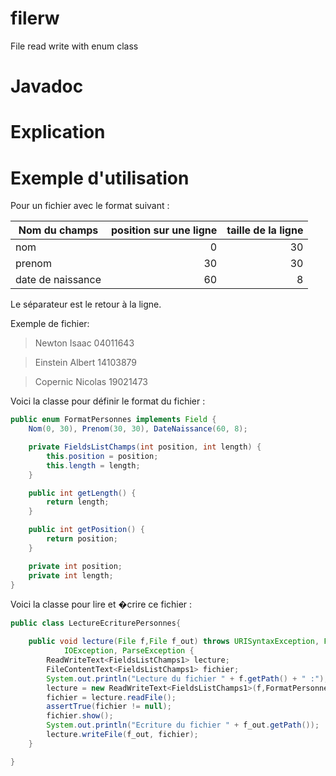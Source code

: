 filerw
======

File read write with enum class  

Javadoc
=======



Explication
===========


Exemple d'utilisation
=====================

Pour un fichier avec le format suivant :

| Nom du champs | position sur une ligne | taille de la ligne |
| ------------- |--------------:| -----:|
| nom     | 0 | 30 |
| prenom  | 30 | 30 |
| date de naissance | 60 | 8 |


Le séparateur est le retour à la ligne.

Exemple de fichier:

>Newton                        Isaac                         04011643

>Einstein                      Albert                        14103879

>Copernic                      Nicolas                       19021473

Voici la classe pour définir le format du fichier :
```java
public enum FormatPersonnes implements Field {
	Nom(0, 30), Prenom(30, 30), DateNaissance(60, 8);

	private FieldsListChamps(int position, int length) {
		this.position = position;
		this.length = length;
	}

	public int getLength() {
		return length;
	}

	public int getPosition() {
		return position;
	}

	private int position;
	private int length;
}
```

Voici la classe pour lire et �crire ce fichier :
```java
public class LectureEcriturePersonnes{

	public void lecture(File f,File f_out) throws URISyntaxException, FileNotFoundException,
			IOException, ParseException {
		ReadWriteText<FieldsListChamps1> lecture;
		FileContentText<FieldsListChamps1> fichier;
		System.out.println("Lecture du fichier " + f.getPath() + " :");
		lecture = new ReadWriteText<FieldsListChamps1>(f,FormatPersonnes.class);
		fichier = lecture.readFile();
		assertTrue(fichier != null);
		fichier.show();
		System.out.println("Ecriture du fichier " + f_out.getPath());
		lecture.writeFile(f_out, fichier);
	}

}
```

